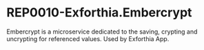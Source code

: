 # REP0010-Exforthia.Embercrypt
Embercrypt is a microservice dedicated to the saving, crypting and uncrypting for referenced values. Used by Exforthia App.
